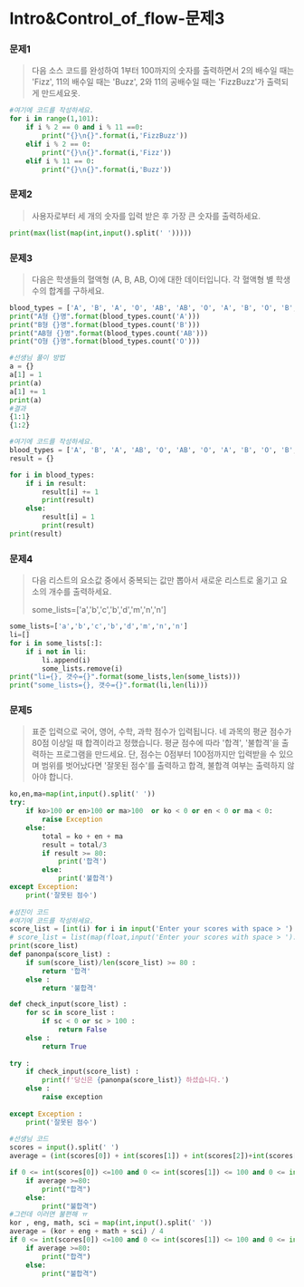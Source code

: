 # Intro&Control_of_flow-문제3

### 문제1

> 다음 소스 코드를 완성하여 1부터 100까지의 숫자를 출력하면서 2의 배수일 때는 'Fizz', 11의 배수일 때는 'Buzz', 2와 11의 공배수일 때는 'FizzBuzz'가 출력되게 만드세요옷.

```python
#여기에 코드를 작성하세요.
for i in range(1,101):
    if i % 2 == 0 and i % 11 ==0:
        print("{}\n{}".format(i,'FizzBuzz'))
    elif i % 2 == 0:
        print("{}\n{}".format(i,'Fizz'))
    elif i % 11 == 0:
        print("{}\n{}".format(i,'Buzz'))
```

### 문제2

> 사용자로부터 세 개의 숫자를 입력 받은 후 가장 큰 숫자를 출력하세요.

```python
print(max(list(map(int,input().split(' ')))))
```

### 문제3

> 다음은 학생들의 혈액형 (A, B, AB, O)에 대한 데이터입니다. 각 혈액형 별 학생수의 합계를 구하세요.

```python
blood_types = ['A', 'B', 'A', 'O', 'AB', 'AB', 'O', 'A', 'B', 'O', 'B', 'AB']
print("A형 {}명".format(blood_types.count('A')))
print("B형 {}명".format(blood_types.count('B')))
print("AB형 {}명".format(blood_types.count('AB')))
print("O형 {}명".format(blood_types.count('O')))

#선생님 풀이 방법
a = {}
a[1] = 1
print(a)
a[1] += 1
print(a)
#결과
{1:1}
{1:2}

#여기에 코드를 작성하세요.
blood_types = ['A', 'B', 'A', 'AB', 'O', 'AB', 'O', 'A', 'B', 'O', 'B', 'AB']
result = {}

for i in blood_types:
    if i in result:
        result[i] += 1
        print(result)
    else:
        result[i] = 1
        print(result)
print(result)
```

### 문제4

> 다음 리스트의 요소값 중에서 중복되는 값만 뽑아서 새로운 리스트로 옮기고 요소의 개수를 출력하세요.
>
> some_lists=['a','b','c','b','d','m','n','n']

```python
some_lists=['a','b','c','b','d','m','n','n']
li=[]
for i in some_lists[:]:
    if i not in li:
        li.append(i)
        some_lists.remove(i)
print("li={}, 갯수={}".format(some_lists,len(some_lists)))
print("some_lists={}, 갯수={}".format(li,len(li)))
```

### 문제5

> 표준 입력으로 국어, 영어, 수학, 과학 점수가 입력됩니다. 네 과목의 평균 점수가 80점 이상일 때 합격이라고 정했습니다. 평균 점수에 따라 '합격', '불합격'을 출력하는 프로그램을 만드세요. 단, 점수는 0점부터 100점까지만 입력받을 수 있으며 범위를 벗어났다면 '잘못된 점수'를 출력하고 합격, 불합격 여부는 출력하지 않아야 합니다.

```python
ko,en,ma=map(int,input().split(' '))
try:
    if ko>100 or en>100 or ma>100  or ko < 0 or en < 0 or ma < 0:
    	raise Exception
    else:
        total = ko + en + ma
        result = total/3
        if result >= 80:
            print('합격')
        else:
            print('불합격')
except Exception:
    print('잘못된 점수')
    
#성진이 코드
#여기에 코드를 작성하세요.
score_list = [int(i) for i in input('Enter your scores with space > ').split()]
# score_list = list(map(float,input('Enter your scores with space > ').split())) # map 함수 이용하는법
print(score_list)
def panonpa(score_list) :
    if sum(score_list)/len(score_list) >= 80 : 
        return '합격'
    else : 
        return '불합격'

def check_input(score_list) :
    for sc in score_list :
        if sc < 0 or sc > 100 : 
            return False
    else :
        return True
    
try :
    if check_input(score_list) :
        print(f'당신은 {panonpa(score_list)} 하셨습니다.')
    else :
        raise exception
        
except Exception :
    print('잘못된 점수')
    
#선생님 코드
scores = input().split(' ')
average = (int(scores[0]) + int(scores[1]) + int(scores[2])+int(scores[3]))/4

if 0 <= int(scores[0]) <=100 and 0 <= int(scores[1]) <= 100 and 0 <= int(scores[2]) <= 100 and 0 <= int(scores[3]) <=100:
    if average >=80:
        print("합격")
    else:
        print("불합격")
#그런데 이러면 불편해 ㅠ
kor , eng, math, sci = map(int,input().split(' '))
average = (kor + eng + math + sci) / 4
if 0 <= int(scores[0]) <=100 and 0 <= int(scores[1]) <= 100 and 0 <= int(scores[2]) <= 100 and 0 <= int(scores[3]) <=100:
    if average >=80:
        print("합격")
    else:
        print("불합격")
```

